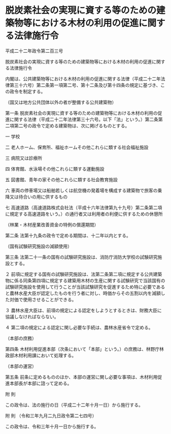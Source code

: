 # 脱炭素社会の実現に資する等のための建築物等における木材の利用の促進に関する法律施行令

平成二十二年政令第二百三号

脱炭素社会の実現に資する等のための建築物等における木材の利用の促進に関する法律施行令

内閣は、公共建築物等における木材の利用の促進に関する法律（平成二十二年法律第三十六号）第二条第一項第二号、第十二条及び第十四条の規定に基づき、この政令を制定する。

（国又は地方公共団体以外の者が整備する公共建築物）

第一条 脱炭素社会の実現に資する等のための建築物等における木材の利用の促進に関する法律（平成二十二年法律第三十六号。以下「法」という。）第二条第二項第二号の政令で定める建築物は、次に掲げるものとする。

一 学校

二 老人ホーム、保育所、福祉ホームその他これらに類する社会福祉施設

三 病院又は診療所

四 体育館、水泳場その他これらに類する運動施設

五 図書館、青年の家その他これらに類する社会教育施設

六 車両の停車場又は船舶若しくは航空機の発着場を構成する建築物で旅客の乗降又は待合いの用に供するもの

七 高速道路（高速道路株式会社法（平成十六年法律第九十九号）第二条第二項に規定する高速道路をいう。）の通行者又は利用者の利便に供するための休憩所

（林業・木材産業改善資金の特例の償還期間）

第二条 法第十九条の政令で定める期間は、十二年以内とする。

（国有試験研究施設の減額使用）

第三条 法第二十一条の国有の試験研究施設は、消防庁消防大学校の試験研究施設とする。

２ 前項に規定する国有の試験研究施設は、法第二条第二項に規定する公共建築物に係る同条第四項に規定する建築用木材の生産に関する試験研究で当該国有の試験研究施設を使用して行うことが当該試験研究を促進するため特に必要であると農林水産大臣が認定したものを行う者に対し、時価からその五割以内を減額した対価で使用させることができる。

３ 農林水産大臣は、前項の規定による認定をしようとするときは、財務大臣に協議しなければならない。

４ 第二項の規定による認定に関し必要な手続は、農林水産省令で定める。

（本部の庶務）

第四条 木材利用促進本部（次条において「本部」という。）の庶務は、林野庁林政部木材利用課において処理する。

（本部の運営）

第五条 前条に定めるもののほか、本部の運営に関し必要な事項は、木材利用促進本部長が本部に諮って定める。

附 則

この政令は、法の施行の日（平成二十二年十月一日）から施行する。

附 則 （令和三年九月二九日政令第二七四号）

この政令は、令和三年十月一日から施行する。
